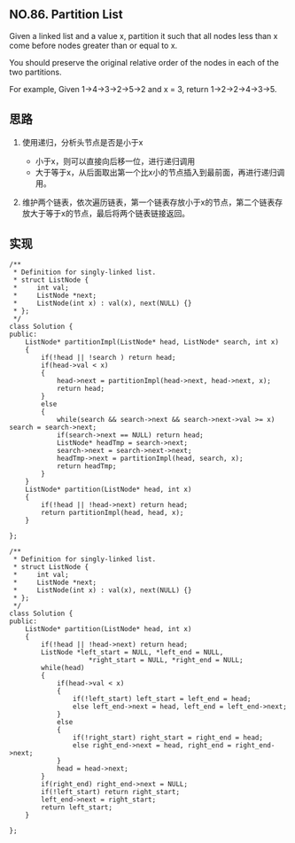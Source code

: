 ## NO.86. Partition List
Given a linked list and a value x, partition it such that all nodes less than x come before nodes greater than or equal to x.

You should preserve the original relative order of the nodes in each of the two partitions.

For example,
Given 1->4->3->2->5->2 and x = 3,
return 1->2->2->4->3->5.

## 思路
1. 使用递归，分析头节点是否是小于x
	- 小于x，则可以直接向后移一位，进行递归调用
	- 大于等于x，从后面取出第一个比x小的节点插入到最前面，再进行递归调用。

2. 维护两个链表，依次遍历链表，第一个链表存放小于x的节点，第二个链表存放大于等于x的节点，最后将两个链表链接返回。

## 实现
```
/**
 * Definition for singly-linked list.
 * struct ListNode {
 *     int val;
 *     ListNode *next;
 *     ListNode(int x) : val(x), next(NULL) {}
 * };
 */
class Solution {
public:
    ListNode* partitionImpl(ListNode* head, ListNode* search, int x)
    {
        if(!head || !search ) return head;
        if(head->val < x)
        {
            head->next = partitionImpl(head->next, head->next, x);
            return head;
        }
        else
        {
            while(search && search->next && search->next->val >= x) search = search->next;
            if(search->next == NULL) return head;
            ListNode* headTmp = search->next;
            search->next = search->next->next;
            headTmp->next = partitionImpl(head, search, x);
            return headTmp;
        }
    }
    ListNode* partition(ListNode* head, int x)
    {
        if(!head || !head->next) return head;
        return partitionImpl(head, head, x);
    }
    
};
```
```
/**
 * Definition for singly-linked list.
 * struct ListNode {
 *     int val;
 *     ListNode *next;
 *     ListNode(int x) : val(x), next(NULL) {}
 * };
 */
class Solution {
public:
    ListNode* partition(ListNode* head, int x)
    {
        if(!head || !head->next) return head;
        ListNode *left_start = NULL, *left_end = NULL, 
                    *right_start = NULL, *right_end = NULL;
        while(head)
        {
            if(head->val < x)
            {
                if(!left_start) left_start = left_end = head;
                else left_end->next = head, left_end = left_end->next;
            }
            else
            {
                if(!right_start) right_start = right_end = head;
                else right_end->next = head, right_end = right_end->next;
            }
            head = head->next;
        }
        if(right_end) right_end->next = NULL;
        if(!left_start) return right_start;
        left_end->next = right_start;
        return left_start;
    }
    
};
```
